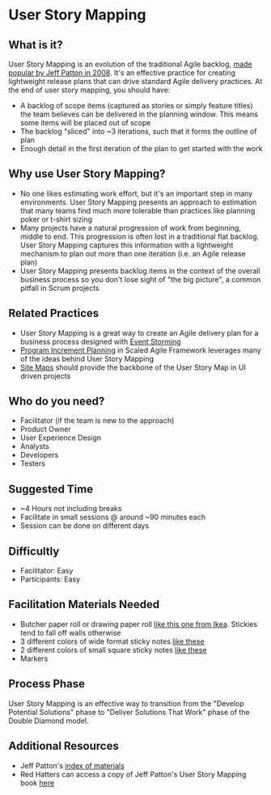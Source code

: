 # User Story Mapping

## What is it?

User Story Mapping is an evolution of the traditional Agile backlog, [made popular by Jeff Patton in 2008](http://jpattonassociates.com/the-new-backlog/). It's an effective practice for creating lightweight release plans that can drive standard Agile delivery practices. At the end of user story mapping, you should have:

- A backlog of scope items (captured as stories or simply feature titles) the team believes can be delivered in the planning window. This means some items will be placed out of scope
- The backlog "sliced" into ~3 iterations, such that it forms the outline of plan
- Enough detail in the first iteration of the plan to get started with the work


## Why use User Story Mapping?

- No one likes estimating work effort, but it's an important step in many environments. User Story Mapping presents an approach to estimation that many teams find much more tolerable than practices like planning poker or t-shirt sizing
- Many projects have a natural progression of work from beginning, middle to end. This progression is often lost in a traditional flat backlog. User Story Mapping captures this information with a lightweight mechanism to plan out more than one iteration (i.e. an Agile release plan)
- User Story Mapping presents backlog items in the context of the overall business process so you don't lose sight of "the big picture", a common pitfall in Scrum projects


## Related Practices

- User Story Mapping is a great way to create an Agile delivery plan for a business process designed with [Event Storming](event_storming.md)
- [Program Increment Planning](http://www.scaledagileframework.com/pi-planning/) in Scaled Agile Framework leverages many of the ideas behind User Story Mapping
- [Site Maps](https://methods.18f.gov/decide/site-mapping/) should provide the backbone of the User Story Map in UI driven projects


## Who do you need?

- Facilitator (if the team is new to the approach)
- Product Owner
- User Experience Design
- Analysts
- Developers
- Testers


## Suggested Time

- ~4 Hours not including breaks
- Facilitate in small sessions @ around ~90 minutes each
- Session can be done on different days


## Difficultly
- Facilitator: Easy
- Participants: Easy


## Facilitation Materials Needed
- Butcher paper roll or drawing paper roll [like this one from Ikea](http://www.ikea.com/us/en/catalog/products/80324072/). Stickies tend to fall off walls otherwise
- 3 different colors of wide format sticky notes [like these](https://www.amazon.com/Post-Notes-Cape-Collection-655-5PK/dp/B00006JNNG)
- 2 different colors of small square sticky notes [like these](https://www.amazon.com/dp/B01N1UE0JY?psc=1)
- Markers


## Process Phase
User Story Mapping is an effective way to transition from the "Develop Potential Solutions" phase to "Deliver Solutions That Work" phase of the Double Diamond model.


## Additional Resources
- Jeff Patton's [index of materials](http://jpattonassociates.com/user-story-mapping/)
- Red Hatters can access a copy of Jeff Patton's User Story Mapping book [here](https://mojo.redhat.com/docs/DOC-1024866)
